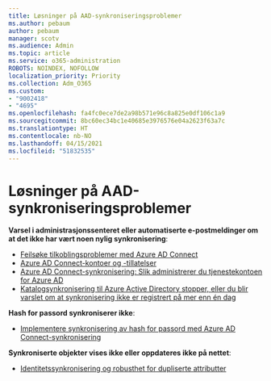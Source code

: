 ```yaml
---
title: Løsninger på AAD-synkroniseringsproblemer
ms.author: pebaum
author: pebaum
manager: scotv
ms.audience: Admin
ms.topic: article
ms.service: o365-administration
ROBOTS: NOINDEX, NOFOLLOW
localization_priority: Priority
ms.collection: Adm_O365
ms.custom:
- "9002418"
- "4695"
ms.openlocfilehash: fa4fc0ece7de2a98b571e96c8a825e0df106c1a9
ms.sourcegitcommit: 8bc60ec34bc1e40685e3976576e04a2623f63a7c
ms.translationtype: HT
ms.contentlocale: nb-NO
ms.lasthandoff: 04/15/2021
ms.locfileid: "51832535"
---
```

# <a name="solutions-for-aad-synchronization-problems"></a>Løsninger på AAD-synkroniseringsproblemer

**Varsel i administrasjonssenteret eller automatiserte e-postmeldinger om at det ikke har vært noen nylig synkronisering**:

- [Feilsøke tilkoblingsproblemer med Azure AD Connect](https://docs.microsoft.com/azure/active-directory/hybrid/tshoot-connect-connectivity)
- [Azure AD Connect-kontoer og -tillatelser](https://go.microsoft.com/fwlink/p/?LinkId=820598)
- [Azure AD Connect-synkronisering: Slik administrerer du tjenestekontoen for Azure AD](https://docs.microsoft.com/azure/active-directory/hybrid/how-to-connect-azureadaccount)
- [Katalogsynkronisering til Azure Active Directory stopper, eller du blir varslet om at synkronisering ikke er registrert på mer enn én dag](https://support.microsoft.com/help/2882421/directory-synchronization-to-azure-active-directory-stops-or-you-re-warned-that-sync-hasn-t-registered-in-more-than-a-day)
 
**Hash for passord synkroniserer ikke**:

- [Implementere synkronisering av hash for passord med Azure AD Connect-synkronisering](https://docs.microsoft.com/azure/active-directory/hybrid/how-to-connect-password-hash-synchronization)

**Synkroniserte objekter vises ikke eller oppdateres ikke på nettet**:

- [Identitetssynkronisering og robusthet for dupliserte attributter](https://docs.microsoft.com/azure/active-directory/hybrid/how-to-connect-syncservice-duplicate-attribute-resiliency)
